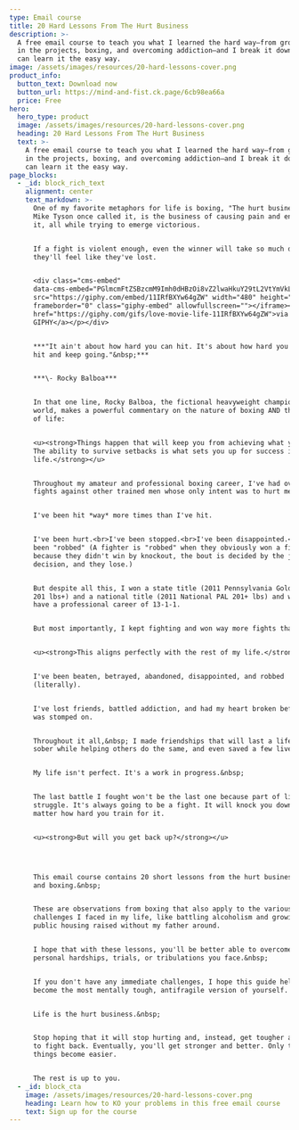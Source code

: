 ```yaml
---
type: Email course
title: 20 Hard Lessons From The Hurt Business
description: >-
  A free email course to teach you what I learned the hard way—from growing up
  in the projects, boxing, and overcoming addiction—and I break it down so you
  can learn it the easy way.
image: /assets/images/resources/20-hard-lessons-cover.png
product_info:
  button_text: Download now
  button_url: https://mind-and-fist.ck.page/6cb98ea66a
  price: Free
hero:
  hero_type: product
  image: /assets/images/resources/20-hard-lessons-cover.png
  heading: 20 Hard Lessons From The Hurt Business
  text: >-
    A free email course to teach you what I learned the hard way—from growing up
    in the projects, boxing, and overcoming addiction—and I break it down so you
    can learn it the easy way.
page_blocks:
  - _id: block_rich_text
    alignment: center
    text_markdown: >-
      One of my favorite metaphors for life is boxing, "The hurt business," as
      Mike Tyson once called it, is the business of causing pain and enduring
      it, all while trying to emerge victorious.


      If a fight is violent enough, even the winner will take so much damage
      they'll feel like they've lost.


      <div class="cms-embed"
      data-cms-embed="PGlmcmFtZSBzcmM9Imh0dHBzOi8vZ2lwaHkuY29tL2VtYmVkLzExSVJmQlhZdzY0Z1pXIiB3aWR0aD0iNDgwIiBoZWlnaHQ9IjI3MCIgZnJhbWVib3JkZXI9IjAiIGNsYXNzPSJnaXBoeS1lbWJlZCIgYWxsb3dmdWxsc2NyZWVuPjwvaWZyYW1lPjxwPjxhIGhyZWY9Imh0dHBzOi8vZ2lwaHkuY29tL2dpZnMvbG92ZS1tb3ZpZS1saWZlLTExSVJmQlhZdzY0Z1pXIj52aWEgR0lQSFk8L2E+PC9wPg=="><iframe
      src="https://giphy.com/embed/11IRfBXYw64gZW" width="480" height="270"
      frameborder="0" class="giphy-embed" allowfullscreen=""></iframe><p><a
      href="https://giphy.com/gifs/love-movie-life-11IRfBXYw64gZW">via
      GIPHY</a></p></div>


      ***"It ain't about how hard you can hit. It's about how hard you can get
      hit and keep going."&nbsp;***


      ***\- Rocky Balboa***


      In that one line, Rocky Balboa, the fictional heavyweight champion of the
      world, makes a powerful commentary on the nature of boxing AND the essence
      of life:


      <u><strong>Things happen that will keep you from achieving what you want.
      The ability to survive setbacks is what sets you up for success in
      life.</strong></u>


      Throughout my amateur and professional boxing career, I've had over 80
      fights against other trained men whose only intent was to hurt me.


      I've been hit *way* more times than I've hit.


      I've been hurt.<br>I've been stopped.<br>I've been disappointed.<br>I've
      been "robbed" (A fighter is "robbed" when they obviously won a fight, but
      because they didn't win by knockout, the bout is decided by the judge's
      decision, and they lose.)


      But despite all this, I won a state title (2011 Pennsylvania Golden Gloves
      201 lbs+) and a national title (2011 National PAL 201+ lbs) and went on to
      have a professional career of 13-1-1.


      But most importantly, I kept fighting and won way more fights than I lost.


      <u><strong>This aligns perfectly with the rest of my life.</strong></u>


      I've been beaten, betrayed, abandoned, disappointed, and robbed
      (literally).


      I've lost friends, battled addiction, and had my heart broken before it
      was stomped on.


      Throughout it all,&nbsp; I made friendships that will last a lifetime, got
      sober while helping others do the same, and even saved a few lives.


      My life isn't perfect. It's a work in progress.&nbsp;


      The last battle I fought won't be the last one because part of life is the
      struggle. It's always going to be a fight. It will knock you down no
      matter how hard you train for it.


      <u><strong>But will you get back up?</strong></u>




      This email course contains 20 short lessons from the hurt business of life
      and boxing.&nbsp;


      These are observations from boxing that also apply to the various
      challenges I faced in my life, like battling alcoholism and growing up in
      public housing raised without my father around.


      I hope that with these lessons, you'll be better able to overcome any
      personal hardships, trials, or tribulations you face.&nbsp;


      If you don't have any immediate challenges, I hope this guide helps you
      become the most mentally tough, antifragile version of yourself.


      Life is the hurt business.&nbsp;


      Stop hoping that it will stop hurting and, instead, get tougher and learn
      to fight back. Eventually, you'll get stronger and better. Only then will
      things become easier.


      The rest is up to you.
  - _id: block_cta
    image: /assets/images/resources/20-hard-lessons-cover.png
    heading: Learn how to KO your problems in this free email course
    text: Sign up for the course
---
```

